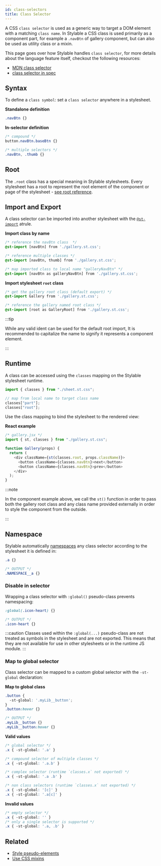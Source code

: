 ```yaml
---
id: class-selectors
title: Class Selector
---
```


A CSS `class selector` is used as a generic way to target a DOM element with a matching `class name`. In Stylable a CSS class is used primarily as a component part, for example a `.navBtn` of gallery component, but can also be used as utility class or a mixin.

This page goes over how Stylable handles `class selector`, for more details about the language feature itself, checkout the following resources:
- [MDN class selector](https://developer.mozilla.org/en-US/docs/Web/CSS/Class_selectors) 
- [class selector in spec](https://drafts.csswg.org/selectors/#class-html)

## Syntax

To define a `class symbol`: set a `class selector` anywhere in a stylesheet. 

**Standalone definition**
```css
.navBtn {}
```

**In-selector definition**
```css
/* compound */
button.navBtn.baseBtn {}

/* multiple selectors */
.navBtn, .thumb {}
```

## Root

The `.root` class has a special meaning in Stylable stylesheets. Every stylesheet has a root to represent the root element of the component or page of the stylesheet - [see root reference](./root.md).

## Import and Export

A class selector can be imported into another stylesheet with the [`@st-import`](./imports.md) atrule.

**Import class by name**
```css
/* reference the navBtn class  */
@st-import [navBtn] from './gallery.st.css';

/* reference multiple classes */
@st-import [navBtn, thumb] from './gallery.st.css';

/* map imported class to local name "galleryNavBtn" */
@st-import [navBtn as galleryNavBtn] from './gallery.st.css';
```

**Import stylesheet `root` class**
```css
/* get the gallery root class (default export) */
@st-import Gallery from './gallery.st.css';

/* reference the gallery named root class */
@st-import [root as GalleryRoot] from './gallery.st.css';
```

:::tip

While any valid ident can be used for the default root import, It is recommended to capitalize the name to signify it represents a component element.  

:::

## Runtime

A class can be accessed using the `classes` mapping on the Stylable stylesheet runtime.

```js
import { classes } from "./sheet.st.css";

// map from local name to target class name
classes["part"];
classes["root"];
```

Use the class mapping to bind the stylesheet to the rendered view:

**React example**
```js
/* gallery.jsx */
import { st, classes } from "./gallery.st.css";

function Gallery(props) {
  return (
    <div className={st(classes.root, props.className)}>
      <button className={classes.navBtn}>next</button>
      <button className={classes.navBtn}>prev</button>
    </div>
  );
}
```

:::note

In the component example above, we call the `st()`<!-- ToDo: add link to runtime#st()-function --> function in order to pass both the gallery root class and any class name provided externally in order to style the component from the outside. 

:::

## Namespace

Stylable automatically [namespaces](../guides/handbook/namespace.md) any class selector according to the stylesheet it is defined in:

```css
.a {}

/* OUTPUT */
.NAMESPACE__a {}
```

### Disable in selector

Wrapping a class selector with `:global()` pseudo-class prevents namespacing:

```css
:global(.icon-heart) {}

/* OUTPUT */
.icon-heart {}
```

:::caution
Classes used within the `:global(...)` pseudo-class are not treated as symbols in the stylesheet and are not exported. This means that they are not available for use in other stylesheets or in the runtime JS module.
:::

### Map to global selector

Class selector can be mapped to a custom global selector with the `-st-global` declaration:

**Map to global class**
```css
.button {
  -st-global: '.myLib__button';
}
.button:hover {}

/* OUTPUT */
.myLib__button {}
.myLib__button:hover {}
```

**Valid values**
```css
/* global selector */
.x { -st-global: '.a' }

/* compound selector of multiple classes */
.x { -st-global: '.a.b' }

/* complex selector (runtime `classes.x` not exported) */
.x { -st-global: '.a .b' }

/* non class selectors (runtime `classes.x` not exported) */
.x { -st-global: '[c]' }
.x { -st-global: '.a[c]' }
```

**Invalid values**
```css
/* empty selector */
.x { -st-global: '' }
/* only a single selector is supported */
.x { -st-global: '.a, .b' }
```

## Related

- [Style pseudo-elements](./pseudo-elements.md)
- [Use CSS mixins](./mixins.md)
